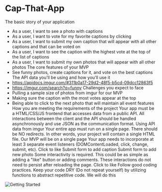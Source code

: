 # Cap-That-App

The basic story of your application
- As a user, I want to see a photo with captions
- As a user, I want to vote for my favorite captions by clicking
- As a user, I want to submit my own caption that will appear with all other captions and that can be voted on
- As a user, I want to see the caption with the highest vote at the top of the list of captions
- As a user, I want to submit my own photos that will appear with all other photos
The core features of your MVP
- See funny photos, create captions for it, and vote on the best captions
The API data you'll be using and how you'll use it
- https://apidocs.imgur.com/#311b0a17-29d2-48f5-b5cd-09dcc12863f5
- https://imgur.com/search?q=funny
Challenges you expect to face
- Pulling a sample size of photos from imgur for our MVP
- Making sure the caption with the most votes appear at the top
- Being able to click to the next photo that will maintain all event features
How you are meeting the requirements of the project
    Your app must be a HTML/CSS/JS frontend that accesses data from a public API. All interactions between the client and the API should be handled asynchronously and use JSON as the communication format.
        Using API data from imgur
    Your entire app must run on a single page. There should be NO redirects. In other words, your project will contain a single HTML file.
        Our MVP will be on a single page
    Your app needs to incorporate at least 3 separate event listeners (DOMContentLoaded, click, change, submit, etc).
        Click to like
    Submit form to add caption
        Submit form to add new photo
    Some interactivity is required. This could be as simple as adding a "like" button or adding comments. These interactions do not need to persist after reloading the page.
        Click to like
    Follow good coding practices. Keep your code DRY (Do not repeat yourself) by utilizing functions to abstract repetitive code.
        We will do this


![Getting Started](/Mock-up.PNG)
